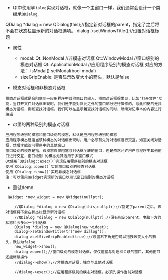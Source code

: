 - Qt中使用`QDialog`实现对话框，就像一个主窗口一样，我们通常会设计一个类继承`QDialog`,

QDialog *dialog = new QDialog(this);//指定新对话框的parent，指定了之后将不会在状态栏显示新的对话框选项。
dialog->setWindowTitle();//设置对话框标题


- 属性
    - modal:
        Qt::NonModal    //非模态对话框
        Qt::WindowModal //窗口级别的模态对话框
        Qt::ApplicationModal    //应用程序级别的模态对话框
        对应的方法：
            isModal()
            setModal(bool modal)
    - sizeGripEnable:  是否显示改变大小的箭头，默认是false

- 模态对话框和非模态对话框
>
    模态对话框就是会阻塞同一应用程序中其他窗口的输入，模态对话框很常见，比如"打开文件"功能，当打开文件对话框出现时，我们是不能对除此之外的窗口部分进行操作的，与此相反的是非模态对话框，例如查找对话框，我们可以在显示着查找对话框的同时，继续对记事本的内容进行编辑

- qt里的两种级别的模态对话框
>
    应用程序级别的模态和窗口级别的模态，默认是应用程序级别的模态
    应用程序模态是指当该种模态的对话框出现时，用户必须首先对对话框进行交互，知道关闭对话框，然后才能访问程序中的其他窗口
    窗口级别的模态是指，该模态仅仅阻塞与对话框关联的窗口，但是依然允许用户与程序中其他窗口进行交互，窗口级别 的模态尤其适用于多窗口模式
    Qt使用`QDialog::exec()`实现应用程序级别的模态对话框
    使用`QDialog::open()`实现窗口级别的模态对话框
    使用`QDialog::show()`实现非模态对话框
    注：可以使用QWidget实现新的窗口以测试窗口级别的模态对话框

- 测试demo

```
 QWidget *new_widget = new QWidget(nullptr);

    //QDialog *dialog = new QDialog(this,nullptr);//指定了parent之后，该对话框将不会在状态栏显示新对话框
    //QDialog *dialog = new QDialog(nullptr);//没有指定parent，电脑下方的状态栏会多出一个对话框
    QDialog *dialog = new QDialog(new_widget);
    dialog->setWindowTitle(tr("new dialog"));
    dialog->setSizeGripEnabled(true);//设置右下角是否可以拖拽改变大小的箭头，默认为false
    new_widget->show();
    dialog->open();//窗口级别的模态对话框，仅仅阻塞与对话框关联的窗口，其他窗口还能继续操作
    //dialog->show();//非模态对话框，独立与其他对话框

    //dialog->exec();//应用程序级别的模态对话框，必须先操作当前对话框

```

